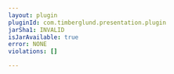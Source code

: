 ```yaml
---
layout: plugin
pluginId: com.timberglund.presentation.plugin
jarSha1: INVALID
isJarAvailable: true
error: NONE
violations: []

---
```

